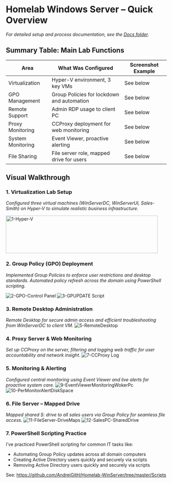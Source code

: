
# Homelab Windows Server – Quick Overview

_For detailed setup and process documentation, see the [Docs folder](https://github.com/AndrejGitH/Homelab-WinServer/tree/master/Docs)._

## Summary Table: Main Lab Functions

| Area             | What Was Configured                        | Screenshot Example |
|------------------|--------------------------------------------|--------------------|
| Virtualization   | Hyper-V environment, 3 key VMs             | See below          |
| GPO Management   | Group Policies for lockdown and automation  | See below          |
| Remote Support   | Admin RDP usage to client PC                | See below          |
| Proxy Monitoring | CCProxy deployment for web monitoring       | See below          |
| System Monitoring| Event Viewer, proactive alerting            | See below          |
| File Sharing     | File server role, mapped drive for users    | See below          |

## Visual Walkthrough

### 1. Virtualization Lab Setup




*Configured three virtual machines (WinServerDC, WinServerUI, Sales-Smith) on Hyper-V to simulate realistic business infrastructure.*

<img width="476" height="118" alt="1-Hyper-V" src="https://github.com/user-attachments/assets/8c7bccf7-97c0-4aac-bd68-00ad1c00cf86" />


### 2. Group Policy (GPO) Deployment



*Implemented Group Policies to enforce user restrictions and desktop standards. Automated policy refresh across the domain using PowerShell scripting.*

![2-GPO-Control Panel](https://github.com/user-attachments/assets/1dbc1b33-2a82-4697-ad8e-323fceb9679b)
![3-GPUPDATE  Script](https://github.com/user-attachments/assets/beb4cfc0-b3dc-424f-9f85-93e9f60b0b72)


### 3. Remote Desktop Administration


*Remote Desktop for secure admin access and efficient troubleshooting from WinServerDC to client VM.*
  ![5-RemoteDesktop](https://github.com/user-attachments/assets/70e79973-97c7-480a-b1fe-ee8c2d64e266)


### 4. Proxy Server & Web Monitoring


*Set up CCProxy on the server, filtering and logging web traffic for user accountability and network insight.*
![7-CCProxy Log](https://github.com/user-attachments/assets/1b184fad-6b69-436e-b2c1-7c3dcdf61f06)


### 5. Monitoring & Alerting


*Configured central monitoring using Event Viewer and live alerts for proactive system care.*
![9-EventViewerMonitoringWokerPc](https://github.com/user-attachments/assets/9c3a0d27-9dd4-4a79-959d-2f5b226cc67e)
![10-PerMonitorAlertDiskSpace](https://github.com/user-attachments/assets/82395a80-4b95-41d7-891f-59fe3daa96ed)


### 6. File Server – Mapped Drive


*Mapped shared S: drive to all sales users via Group Policy for seamless file access.*
![11-FileServer-DriveMaps](https://github.com/user-attachments/assets/31657c8f-19e0-46a0-8ade-8cd4e261b639)
![12-SalesPC-SharedDrive](https://github.com/user-attachments/assets/5ccf882c-ed61-4167-b352-09baa5b358d1)


### 7.  PowerShell Scripting Practice

I’ve practiced PowerShell scripting for common IT tasks like:

- Automating Group Policy updates across all domain computers  
- Creating Active Directory users quickly and securely via scripts
- Removing Active Directory users quickly and securely via scripts

See:
https://github.com/AndrejGitH/Homelab-WinServer/tree/master/Scripts

